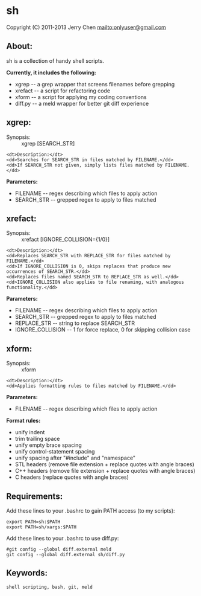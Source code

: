 sh
==

Copyright (C) 2011-2013 Jerry Chen <mailto:onlyuser@gmail.com>

About:
------

sh is a collection of handy shell scripts.

**Currently, it includes the following:**

* xgrep   -- a grep wrapper that screens filenames before grepping
* xrefact -- a script for refactoring code
* xform   -- a script for applying my coding conventions
* diff.py -- a meld wrapper for better git diff experience

xgrep:
------

<dl>
    <dt>Synopsis:</dt>
    <dd>xgrep <FILENAME> [SEARCH_STR]</dd>

    <dt>Description:</dt>
    <dd>Searches for SEARCH_STR in files matched by FILENAME.</dd>
    <dd>If SEARCH_STR not given, simply lists files matched by FILENAME.</dd>
</dl>

**Parameters:**

* FILENAME   -- regex describing which files to apply action
* SEARCH_STR -- grepped regex to apply to files matched

xrefact:
--------

<dl>
    <dt>Synopsis:</dt>
    <dd>xrefact <FILENAME> <SEARCH_STR> <REPLACE_STR> [IGNORE_COLLISION={1/0}]</dd>

    <dt>Description:</dt>
    <dd>Replaces SEARCH_STR with REPLACE_STR for files matched by FILENAME.</dd>
    <dd>If IGNORE_COLLISION is 0, skips replaces that produce new occurrences of SEARCH_STR.</dd>
    <dd>Replaces files named SEARCH_STR to REPLACE_STR as well.</dd>
    <dd>IGNORE_COLLISION also applies to file renaming, with analogous functionality.</dd>
</dl>

**Parameters:**

* FILENAME         -- regex describing which files to apply action
* SEARCH_STR       -- grepped regex to apply to files matched
* REPLACE_STR      -- string to replace SEARCH_STR
* IGNORE_COLLISION -- 1 for force replace, 0 for skipping collision case

xform:
------

<dl>
    <dt>Synopsis:</dt>
    <dd>xform <FILENAME></dd>

    <dt>Description:</dt>
    <dd>Applies formatting rules to files matched by FILENAME.</dd>
</dl>

**Parameters:**

* FILENAME -- regex describing which files to apply action

**Format rules:**

* unify indent
* trim trailing space
* unify empty brace spacing
* unify control-statement spacing
* unify spacing after "#include" and "namespace"
* STL headers (remove file extension + replace quotes with angle braces)
* C++ headers (remove file extension + replace quotes with angle braces)
* C headers (replace quotes with angle braces)

Requirements:
-------------

Add these lines to your .bashrc to gain PATH access (to my scripts):

    export PATH=sh:$PATH
    export PATH=sh/xargs:$PATH

Add these lines to your .bashrc to use diff.py:

    #git config --global diff.external meld
    git config --global diff.external sh/diff.py

Keywords:
---------

    shell scripting, bash, git, meld

